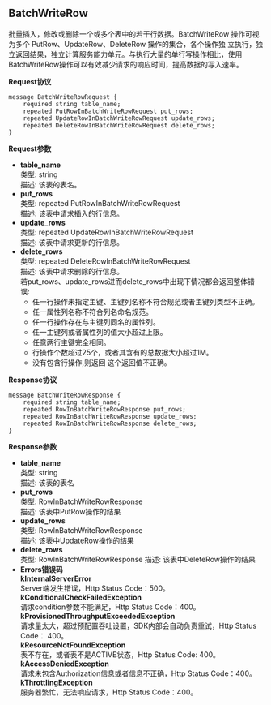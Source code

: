 ## BatchWriteRow

批量插入，修改或删除一个或多个表中的若干行数据。BatchWriteRow 操作可视为多个 PutRow、UpdateRow、DeleteRow 操作的集合，各个操作独 立执行，独立返回结果，独立计算服务能力单元。与执行大量的单行写操作相比，使用 BatchWriteRow操作可以有效减少请求的响应时间，提高数据的写入速率。

**Request协议**

```
message BatchWriteRowRequest {
    required string table_name;
    repeated PutRowInBatchWriteRowRequest put_rows;
    repeated UpdateRowInBatchWriteRowRequest update_rows;
    repeated DeleteRowInBatchWriteRowRequest delete_rows;
}
```

**Request参数**

* **table_name**<br>
类型: string<br>
描述: 该表的表名。<br>
* **put_rows**<br>
类型: repeated PutRowInBatchWriteRowRequest<br>
描述: 该表中请求插入的行信息。<br>
* **update_rows**<br>
类型: repeated UpdateRowInBatchWriteRowRequest<br>
描述: 该表中请求更新的行信息。<br>
* **delete_rows**<br>
类型: repeated DeleteRowInBatchWriteRowRequest<br>
描述: 该表中请求删除的行信息。<br>
若put_rows、update_rows进而delete_rows中出现下情况都会返回整体错误:<br>
  * 任一行操作未指定主键、主键列名称不符合规范或者主键列类型不正确。<br>
  * 任一属性列名称不符合列名命名规范。<br>
  * 任一行操作存在与主键列同名的属性列。<br>
  * 任一主键列或者属性列的值大小超过上限。<br>
  * 任意两行主键完全相同。<br>
  * 行操作个数超过25个，或者其含有的总数据大小超过1M。<br>
  * 没有包含行操作,则返回 这个返回值不正确。<br>

**Response协议**

```
message BatchWriteRowResponse {
    required string table_name;
    repeated RowInBatchWriteRowResponse put_rows;
    repeated RowInBatchWriteRowResponse update_rows;
    repeated RowInBatchWriteRowResponse delete_rows;
}
```
**Response参数**

* **table_name**<br>
类型: string<br>
描述: 该表的表名<br>
* **put_rows**<br>
类型: RowInBatchWriteRowResponse<br>
描述: 该表中PutRow操作的结果<br>
* **update_rows**<br>
类型: RowInBatchWriteRowResponse<br>
描述: 该表中UpdateRow操作的结果<br>
* **delete_rows**<br>
类型: RowInBatchWriteRowResponse
描述: 该表中DeleteRow操作的结果
* **Errors错误码**<br>
**kInternalServerError**<br>
Server端发生错误，Http Status Code：500。<br>
**kConditionalCheckFailedException**<br>
请求condition参数不能满足，Http Status Code：400。<br>
**kProvisionedThroughputExceededException**<br>
请求量太大，超过预配置吞吐设置，SDK内部会自动负责重试，Http Status Code：
400。<br>
**kResourceNotFoundException**<br>
表不存在，或者表不是ACTIVE状态，Http Status Code: 400。<br>
**kAccessDeniedException**<br>
请求未包含Authorization信息或者信息不正确，Http Status Code：400。<br>
**kThrottlingException**<br>
服务器繁忙，无法响应请求，Http Status Code：400。
